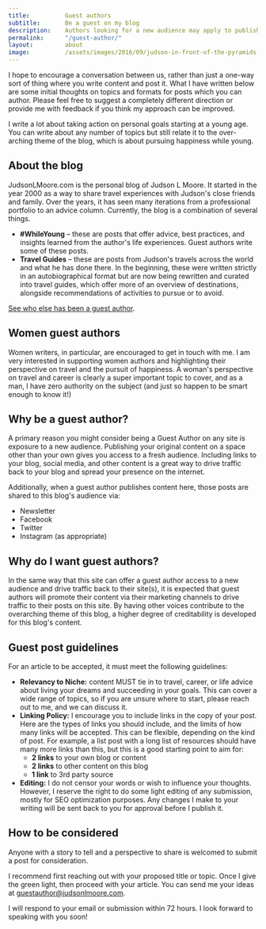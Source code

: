 ```yaml
---
title: 			Guest authors
subtitle:		Be a guest on my blog
description: 	Authors looking for a new audience may apply to publish their content on judsonlmoore.com. Learn more here. 
permalink: 		"/guest-author/"
layout: 		about
image: 			/assets/images/2016/09/judson-in-front-of-the-pyramids-in-giza-egypt.jpg
---
```



I hope to encourage a conversation between us, rather than just a one-way sort of thing where you write content and post it. What I have written below are some initial thoughts on topics and formats for posts which you can author. Please feel free to suggest a completely different direction or provide me with feedback if you think my approach can be improved.

I write a lot about taking action on personal goals starting at a young age. You can write about any number of topics but still relate it to the over-arching theme of the blog, which is about pursuing happiness while young.

## About the blog

JudsonLMoore.com is the personal blog of Judson L Moore. It started in the year 2000 as a way to share travel experiences with Judson's close friends and family. Over the years, it has seen many iterations from a professional portfolio to an advice column. Currently, the blog is a combination of several things.

- **#WhileYoung** – these are posts that offer advice, best practices, and insights learned from the author's life experiences. Guest authors write some of these posts.
- **Travel Guides** – these are posts from Judson's travels across the world and what he has done there. In the beginning, these were written strictly in an autobiographical format but are now being rewritten and curated into travel guides, which offer more of an overview of destinations, alongside recommendations of activities to pursue or to avoid.

[See who else has been a guest author](/authors/).

## Women guest authors

Women writers, in particular, are encouraged to get in touch with me. I am very interested in supporting women authors and highlighting their perspective on travel and the pursuit of happiness. A woman's perspective on travel and career is clearly a super important topic to cover, and as a man, I have zero authority on the subject (and just so happen to be smart enough to know it!)

## Why be a guest author?

A primary reason you might consider being a Guest Author on any site is exposure to a new audience. Publishing your original content on a space other than your own gives you access to a fresh audience. Including links to your blog, social media, and other content is a great way to drive traffic back to your blog and spread your presence on the internet.

Additionally, when a guest author publishes content here, those posts are shared to this blog's audience via:

- Newsletter
- Facebook
- Twitter
- Instagram (as appropriate)

## Why do I want guest authors?

In the same way that this site can offer a guest author access to a new audience and drive traffic back to their site(s), it is expected that guest authors will promote their content via their marketing channels to drive traffic to their posts on this site. By having other voices contribute to the overarching theme of this blog, a higher degree of creditability is developed for this blog's content.

## Guest post guidelines

For an article to be accepted, it must meet the following guidelines:

- **Relevancy to Niche:** content MUST tie in to travel, career, or life advice about living your dreams and succeeding in your goals. This can cover a wide range of topics, so if you are unsure where to start, please reach out to me, and we can discuss it.
- ​**Linking Policy:** I encourage you to include links in the copy of your post. Here are the types of links you should include, and the limits of how many links will be accepted. This can be flexible, depending on the kind of post. For example, a list post with a long list of resources should have many more links than this, but this is a good starting point to aim for:
  - **2 links** to your own blog or content
  - **2 links** to other content on this blog
  - **1 link** to 3rd party​ source
- **Editing:** I do not censor your words or wish to influence your thoughts. However, I reserve the right to do some light editing of any submission, mostly for SEO optimization purposes. Any changes I make to your writing will be sent back to you for approval before I publish it.

## How to be considered

Anyone with a story to tell and a perspective to share is welcomed to submit a post for consideration.

I recommend first reaching out with your proposed title or topic. Once I give the green light, then proceed with your article. You can send me your ideas at [guestauthor@judsonlmoore.com](mailto:guestauthor@judsonlmoore.com).

I will respond to your email or submission within 72 hours. I look forward to speaking with you soon!